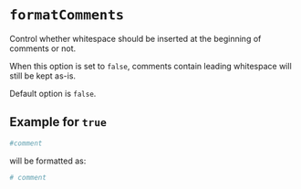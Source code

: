 # `formatComments`

Control whether whitespace should be inserted at the beginning of comments or not.

When this option is set to `false`, comments contain leading whitespace will still be kept as-is.

Default option is `false`.

## Example for `true`

```graphql
#comment
```

will be formatted as:

```graphql
# comment
```
